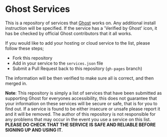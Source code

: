Ghost Services
===============

This is a repository of services that [Ghost](http://ghost.org) works on. Any additional install instruction will be specified. If the service has a 'Verified by Ghost' icon, it has be checked by official Ghost contributors that it all works.

If you would like to add your hosting or cloud service to the list, please follow these steps;

* Fork this repository
* Add in your service to the `services.json` file
* Submit a Pull Request back to this repository (`gh-pages` branch)

The information will be then verified to make sure all is correct, and then merged in.

**Note**: This repository is simply a list of services that have been submitted as supporting Ghost for everyones accessibility, this does not guarantee that your information on these services will be secure or safe, that is for you to find out. If a service is found to be either insecure or unsafe please report it and it will be removed. The author of this repository is not responsible for any problems that may occur in the event you use a service on this list.
**PLEASE DO CHECK THAT THE SERVICE IS SAFE AND RELIABLE BEFORE SIGNING UP AND USING IT**.
